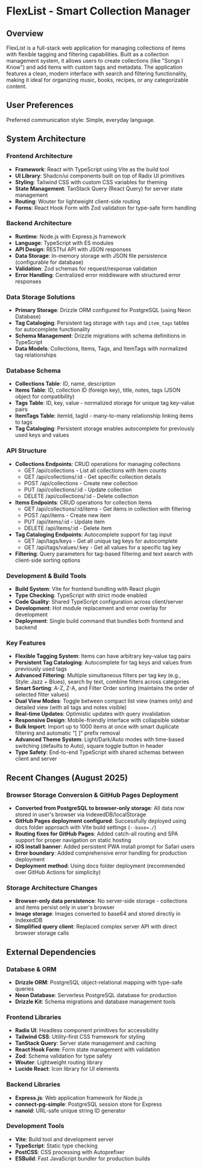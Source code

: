 # FlexList - Smart Collection Manager

## Overview

FlexList is a full-stack web application for managing collections of items with flexible tagging and filtering capabilities. Built as a collection management system, it allows users to create collections (like "Songs I Know") and add items with custom tags and metadata. The application features a clean, modern interface with search and filtering functionality, making it ideal for organizing music, books, recipes, or any categorizable content.

## User Preferences

Preferred communication style: Simple, everyday language.

## System Architecture

### Frontend Architecture
- **Framework**: React with TypeScript using Vite as the build tool
- **UI Library**: Shadcn/ui components built on top of Radix UI primitives
- **Styling**: Tailwind CSS with custom CSS variables for theming
- **State Management**: TanStack Query (React Query) for server state management
- **Routing**: Wouter for lightweight client-side routing
- **Forms**: React Hook Form with Zod validation for type-safe form handling

### Backend Architecture
- **Runtime**: Node.js with Express.js framework
- **Language**: TypeScript with ES modules
- **API Design**: RESTful API with JSON responses
- **Data Storage**: In-memory storage with JSON file persistence (configurable for database)
- **Validation**: Zod schemas for request/response validation
- **Error Handling**: Centralized error middleware with structured error responses

### Data Storage Solutions
- **Primary Storage**: Drizzle ORM configured for PostgreSQL (using Neon Database)
- **Tag Cataloging**: Persistent tag storage with `tags` and `item_tags` tables for autocomplete functionality
- **Schema Management**: Drizzle migrations with schema definitions in TypeScript
- **Data Models**: Collections, Items, Tags, and ItemTags with normalized tag relationships

### Database Schema
- **Collections Table**: ID, name, description
- **Items Table**: ID, collection ID (foreign key), title, notes, tags (JSON object for compatibility)
- **Tags Table**: ID, key, value - normalized storage for unique tag key-value pairs
- **ItemTags Table**: itemId, tagId - many-to-many relationship linking items to tags
- **Tag Cataloging**: Persistent storage enables autocomplete for previously used keys and values

### API Structure
- **Collections Endpoints**: CRUD operations for managing collections
  - GET /api/collections - List all collections with item counts
  - GET /api/collections/:id - Get specific collection details
  - POST /api/collections - Create new collection
  - PUT /api/collections/:id - Update collection
  - DELETE /api/collections/:id - Delete collection
- **Items Endpoints**: CRUD operations for collection items
  - GET /api/collections/:id/items - Get items in collection with filtering
  - POST /api/items - Create new item
  - PUT /api/items/:id - Update item
  - DELETE /api/items/:id - Delete item
- **Tag Cataloging Endpoints**: Autocomplete support for tag input
  - GET /api/tags/keys - Get all unique tag keys for autocomplete
  - GET /api/tags/values/:key - Get all values for a specific tag key
- **Filtering**: Query parameters for tag-based filtering and text search with client-side sorting options

### Development & Build Tools
- **Build System**: Vite for frontend bundling with React plugin
- **Type Checking**: TypeScript with strict mode enabled
- **Code Quality**: Shared TypeScript configuration across client/server
- **Development**: Hot module replacement and error overlay for development
- **Deployment**: Single build command that bundles both frontend and backend

### Key Features
- **Flexible Tagging System**: Items can have arbitrary key-value tag pairs
- **Persistent Tag Cataloging**: Autocomplete for tag keys and values from previously used tags
- **Advanced Filtering**: Multiple simultaneous filters per tag key (e.g., Style: Jazz + Blues), search by text, combine filters across categories
- **Smart Sorting**: A-Z, Z-A, and Filter Order sorting (maintains the order of selected filter values)
- **Dual View Modes**: Toggle between compact list view (names only) and detailed view (with all tags and notes visible)
- **Real-time Updates**: Optimistic updates with query invalidation
- **Responsive Design**: Mobile-friendly interface with collapsible sidebar
- **Bulk Import**: Import up to 1000 items at once with smart duplicate filtering and automatic "[  ]" prefix removal
- **Advanced Theme System**: Light/Dark/Auto modes with time-based switching (defaults to Auto), square toggle button in header
- **Type Safety**: End-to-end TypeScript with shared schemas between client and server

## Recent Changes (August 2025)

### Browser Storage Conversion & GitHub Pages Deployment
- **Converted from PostgreSQL to browser-only storage**: All data now stored in user's browser via IndexedDB/localStorage
- **GitHub Pages deployment configured**: Successfully deployed using docs folder approach with Vite build settings (`--base=./`)
- **Routing fixes for GitHub Pages**: Added catch-all routing and SPA support for proper navigation on static hosting
- **iOS install banner**: Added persistent PWA install prompt for Safari users
- **Error boundary**: Added comprehensive error handling for production deployment
- **Deployment method**: Using docs folder deployment (recommended over GitHub Actions for simplicity)

### Storage Architecture Changes
- **Browser-only data persistence**: No server-side storage - collections and items persist only in user's browser
- **Image storage**: Images converted to base64 and stored directly in IndexedDB
- **Simplified query client**: Replaced complex server API with direct browser storage calls

## External Dependencies

### Database & ORM
- **Drizzle ORM**: PostgreSQL object-relational mapping with type-safe queries
- **Neon Database**: Serverless PostgreSQL database for production
- **Drizzle Kit**: Schema migrations and database management tools

### Frontend Libraries
- **Radix UI**: Headless component primitives for accessibility
- **Tailwind CSS**: Utility-first CSS framework for styling
- **TanStack Query**: Server state management and caching
- **React Hook Form**: Form state management with validation
- **Zod**: Schema validation for type safety
- **Wouter**: Lightweight routing library
- **Lucide React**: Icon library for UI elements

### Backend Libraries
- **Express.js**: Web application framework for Node.js
- **connect-pg-simple**: PostgreSQL session store for Express
- **nanoid**: URL-safe unique string ID generator

### Development Tools
- **Vite**: Build tool and development server
- **TypeScript**: Static type checking
- **PostCSS**: CSS processing with Autoprefixer
- **ESBuild**: Fast JavaScript bundler for production builds